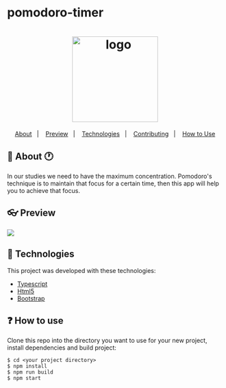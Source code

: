 # pomodoro-timer

<h1 align="center">
  <img alt="logo" src="https://i.imgur.com/KJ1wop7.png" width="200"/>
  <br>
</h1>

<p align="center">
  <a href="#thinking-about">About</a>&nbsp;&nbsp;&nbsp;|&nbsp;&nbsp;&nbsp;
  <a href="#user-content--preview">Preview</a>&nbsp;&nbsp;&nbsp;|&nbsp;&nbsp;&nbsp;
  <a href="#rocket-technologies">Technologies</a>&nbsp;&nbsp;&nbsp;|&nbsp;&nbsp;&nbsp;
  <a href="#user-content--contributing">Contributing</a>&nbsp;&nbsp;&nbsp;|&nbsp;&nbsp;&nbsp;
  <a href="#information-source-how-to-use">How to Use</a>
</p>

## :tomato: About :clock1:

<div>
In our studies we need to have the maximum concentration. Pomodoro's technique is to maintain that focus for a certain time, then this app will help you to achieve that focus.
</div>


## :eyeglasses: Preview
![](https://i.imgur.com/6AoZ2bY.png?1)

## :hammer:	Technologies
This project was developed with these technologies:
- [Typescript](https://www.typescriptlang.org/)
- [Html5]()
- [Bootstrap](https://getbootstrap.com/)

## :question: How to use
Clone this repo into the directory you want to use for your new project, install dependencies and build project:

```$ git clone https://github.com/toshiows/pomodoro-timer.git <your project directory>
$ cd <your project directory>
$ npm install
$ npm run build
$ npm start
```
